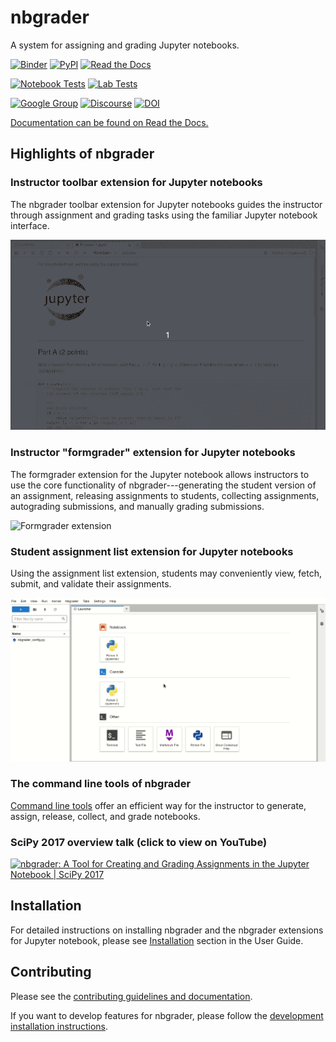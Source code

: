 # nbgrader

A system for assigning and grading Jupyter notebooks.

[![Binder](https://mybinder.org/badge_logo.svg)](https://mybinder.org/v2/gh/jupyter/nbgrader/main)
[![PyPI](https://img.shields.io/pypi/v/nbgrader?logo=pypi)](https://pypi.org/project/nbgrader/)
[![Read the Docs](https://img.shields.io/readthedocs/nbgrader?logo=readthedocs)](https://nbgrader.readthedocs.io/en/stable/)

[![Notebook Tests](https://img.shields.io/github/actions/workflow/status/jupyter/nbgrader/test-docs-python-nbextensions.yml?logo=github&label=Notebook%20Tests)](https://github.com/jupyter/nbgrader/actions/workflows/test-docs-python-nbextensions.yml)
[![Lab Tests](https://img.shields.io/github/actions/workflow/status/jupyter/nbgrader/test-labextensions.yml?logo=github&label=Lab%20Tests)](https://github.com/jupyter/nbgrader/actions/workflows/test-labextensions.yml)

[![Google Group](https://img.shields.io/badge/Google%20Group-Jupyter%20Project-blue.svg?logo=googlechat)](https://groups.google.com/forum/#!forum/jupyter)
[![Discourse](https://img.shields.io/badge/Discourse-Jupyter-blue.svg?logo=discourse)](https://discourse.jupyter.org/search?q=nbgrader)
[![DOI](https://jose.theoj.org/papers/10.21105/jose.00032/status.svg)](https://doi.org/10.21105/jose.00032)

[Documentation can be found on Read the Docs.](https://nbgrader.readthedocs.io/en/stable/)

## Highlights of nbgrader

### Instructor toolbar extension for Jupyter notebooks
The nbgrader toolbar extension for Jupyter notebooks guides the instructor through
assignment and grading tasks using the familiar Jupyter notebook interface.

![Creating assignment](nbgrader/docs/source/user_guide/images/creating_assignment.gif "Creating assignment")

### Instructor "formgrader" extension for Jupyter notebooks

The formgrader extension for the Jupyter notebook allows instructors to use
the core functionality of nbgrader---generating the student version of an
assignment, releasing assignments to students, collecting assignments,
autograding submissions, and manually grading submissions.

![Formgrader extension](nbgrader/docs/source/user_guide/images/formgrader.gif "Formgrader extension")

### Student assignment list extension for Jupyter notebooks
Using the assignment list extension, students may conveniently view, fetch,
submit, and validate their assignments.

![nbgrader assignment list](nbgrader/docs/source/user_guide/images/student_assignment.gif "nbgrader assignment list")

### The command line tools of nbgrader

[Command line tools](https://nbgrader.readthedocs.io/en/latest/command_line_tools/index.html)
offer an efficient way for the instructor to generate, assign, release, collect,
and grade notebooks.

### SciPy 2017 overview talk (click to view on YouTube)

[![nbgrader: A Tool for Creating and Grading Assignments in the Jupyter Notebook | SciPy 2017 ](http://img.youtube.com/vi/5WUm0QuJdFw/0.jpg)](http://www.youtube.com/watch?v=5WUm0QuJdFw "nbgrader: A Tool for Creating and Grading Assignments in the Jupyter Notebook | SciPy 2017 ")

## Installation

For detailed instructions on installing nbgrader and the nbgrader extensions
for Jupyter notebook, please see [Installation](https://nbgrader.readthedocs.io/en/latest/user_guide/installation.html)
section in the User Guide.


## Contributing
Please see the [contributing guidelines and documentation](https://nbgrader.readthedocs.io/en/latest/contributor_guide/overview.html).

If you want to develop features for nbgrader, please follow the
[development installation instructions](https://nbgrader.readthedocs.io/en/latest/contributor_guide/installation_developer.html).
